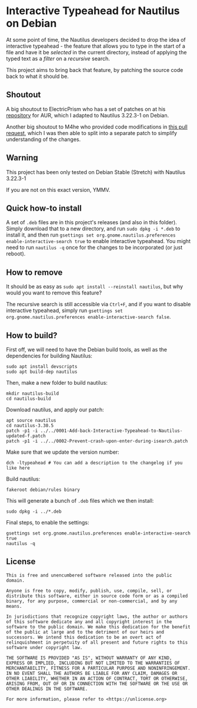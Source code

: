 # Interactive Typeahead for Nautilus on Debian

At some point of time, the Nautilus developers decided to drop the idea of interactive typeahead - the feature that allows you to type in the start of a file and have it be _selected_ in the current directory, instead of applying the typed text as a _filter_ on a _recursive_ search.

This project aims to bring back that feature, by patching the source code back to what it should be.

## Shoutout

A big shoutout to ElectricPrism who has a set of patches on at his [repository](https://github.com/ElectricPrism/nautilus-typeahead-desktop-buff-aur) for AUR, which I adapted to Nautilus 3.22.3-1 on Debian.

Another big shoutout to M4he who provided code modifications in [this pull request](https://github.com/jaybosamiya/nautilus-interactive-typeahead-debian/pull/2), which I was then able to split into a separate patch to simplify understanding of the changes.

## Warning

This project has been only tested on Debian Stable (Stretch) with Nautilus 3.22.3-1

If you are not on this exact version, YMMV.

## Quick how-to install

A set of `.deb` files are in this project's releases (and also in this folder). Simply download that to a new directory, and run `sudo dpkg -i *.deb` to install it, and then run `gsettings set org.gnome.nautilus.preferences enable-interactive-search true` to enable interactive typeahead. You might need to run `nautilus -q` once for the changes to be incorporated (or just reboot).

## How to remove

It should be as easy as `sudo apt install --reinstall nautilus`, but why would you want to remove this feature?

The recursive search is still accessible via `Ctrl+F`, and if you want to disable interactive typeahead, simply run `gsettings set org.gnome.nautilus.preferences enable-interactive-search false`.

## How to build?

First off, we will need to have the Debian build tools, as well as the dependencies for building Nautilus:

```
sudo apt install devscripts
sudo apt build-dep nautilus
```

Then, make a new folder to build nautilus:

```
mkdir nautilus-build
cd nautilus-build
```

Download nautilus, and apply our patch:

```
apt source nautilus
cd nautilus-3.30.5
patch -p1 -i ../../0001-Add-back-Interactive-Typeahead-to-Nautilus-updated-f.patch
patch -p1 -i ../../0002-Prevent-crash-upon-enter-during-isearch.patch
```

Make sure that we update the version number:

```
dch -ltypeahead # You can add a description to the changelog if you like here
```

Build nautilus:

```
fakeroot debian/rules binary
```

This will generate a bunch of `.deb` files which we then install:

```
sudo dpkg -i ../*.deb
```

Final steps, to enable the settings:

```
gsettings set org.gnome.nautilus.preferences enable-interactive-search true
nautilus -q
```

## License

```
This is free and unencumbered software released into the public domain.

Anyone is free to copy, modify, publish, use, compile, sell, or
distribute this software, either in source code form or as a compiled
binary, for any purpose, commercial or non-commercial, and by any
means.

In jurisdictions that recognize copyright laws, the author or authors
of this software dedicate any and all copyright interest in the
software to the public domain. We make this dedication for the benefit
of the public at large and to the detriment of our heirs and
successors. We intend this dedication to be an overt act of
relinquishment in perpetuity of all present and future rights to this
software under copyright law.

THE SOFTWARE IS PROVIDED "AS IS", WITHOUT WARRANTY OF ANY KIND,
EXPRESS OR IMPLIED, INCLUDING BUT NOT LIMITED TO THE WARRANTIES OF
MERCHANTABILITY, FITNESS FOR A PARTICULAR PURPOSE AND NONINFRINGEMENT.
IN NO EVENT SHALL THE AUTHORS BE LIABLE FOR ANY CLAIM, DAMAGES OR
OTHER LIABILITY, WHETHER IN AN ACTION OF CONTRACT, TORT OR OTHERWISE,
ARISING FROM, OUT OF OR IN CONNECTION WITH THE SOFTWARE OR THE USE OR
OTHER DEALINGS IN THE SOFTWARE.

For more information, please refer to <https://unlicense.org>
```
